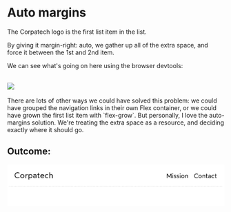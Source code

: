 <div>
  <h1>Auto margins</h1>
  <p>The Corpatech logo is the first list item in the list.</p>
<p>By giving it margin-right: auto, we gather up all of the extra space, and force it between the 1st and 2nd item.</p>
  <p>We can see what's going on here using the browser devtools:</p>
<br>
<img src="https://www.joshwcomeau.com/_next/image/?url=%2Fimages%2Finteractive-guide-to-flexbox%2Fmargin.png&w=828&q=75" width="500px" height="auto">
<p>There are lots of other ways we could have solved this problem: we could have grouped the navigation links in their own Flex container, or we could have grown the first list item with `flex-grow`. But personally, I love the auto-margins solution. We're treating the extra space as a resource, and deciding exactly where it should go.<p>
</div>

<h2>Outcome:</h2>
<div align="center"><img src="https://github.com/yousefelassal/Random-Testing/blob/main/nav-bar/nav%20bar.PNG?raw=true"></div>
